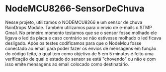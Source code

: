 # NodeMCU8266-SensorDeChuva
Nesse projeto, utilizamos o NODEMCU8266 e um sensor de chuva RainDrops Module. Também utilizamos para o envio de e-mails o STMP Gmail. No primeiro momento testamos que
se o sensor fosse molhado ele ligava o led da placa e caso contrário se não estivesse molhado o led ficava desligado. Após os testes codificamos para que o NodeMcu fosse
conectado ao email para poder fazer os envios de mensagens em função do código feito, o qual tem como objetivo de 5 em 5 minutos é feito uma verificação de qual o estado
do sensor se está "chovendo" ou não e com isso emite mensagens ao email colocado como destinatário.
